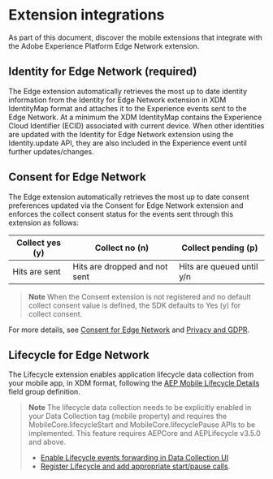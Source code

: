 # Extension integrations

As part of this document, discover the mobile extensions that integrate with the Adobe Experience Platform Edge Network extension.

## Identity for Edge Network (required)

The Edge extension automatically retrieves the most up to date identity information from the Identity for Edge Network extension in XDM IdentityMap format and attaches it to the Experience events sent to the Edge Network.
At a minimum the XDM IdentityMap contains the Experience Cloud Identifier (ECID) associated with current device. When other identities are updated with the Identity for Edge Network extension using the Identity.update API, they are also included in the Experience event until further updates/changes.

## Consent for Edge Network

The Edge extension automatically retrieves the most up to date consent preferences updated via the Consent for Edge Network extension and enforces the collect consent status for the events sent through this extension as follows:

| Collect yes (y) | Collect no (n)                | Collect pending (p)       |
| --------------- | ----------------------------- | ------------------------- |
| Hits are sent   | Hits are dropped and not sent | Hits are queued until y/n |

> **Note**
> When the Consent extension is not registered and no default collect consent value is defined, the SDK defaults to Yes (y) for collect consent.

For more details, see [Consent for Edge Network](https://aep-sdks.gitbook.io/docs/foundation-extensions/consent-for-edge-network) and [Privacy and GDPR](https://aep-sdks.gitbook.io/docs/resources/privacy-and-gdpr).

## Lifecycle for Edge Network

The Lifecycle extension enables application lifecycle data collection from your mobile app, in XDM format, following the [AEP Mobile Lifecycle Details](https://github.com/adobe/xdm/blob/master/docs/reference/adobe/experience/aep-mobile-lifecycle-details.schema.md) field group definition.

> **Note**
> The lifecycle data collection needs to be explicitly enabled in your Data Collection tag (mobile property) and requires the MobileCore.lifecycleStart and MobileCore.lifecyclePause APIs to be implemented. This feature requires AEPCore and AEPLifecycle v3.5.0 and above.
> - [Enable Lifecycle events forwarding in Data Collection UI](https://aep-sdks.gitbook.io/docs/foundation-extensions/lifecycle-for-edge-network)
> - [Register Lifecycle and add appropriate start/pause calls](https://aep-sdks.gitbook.io/docs/foundation-extensions/mobile-core/lifecycle).
